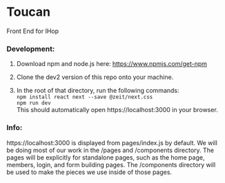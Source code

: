 # Toucan
Front End for IHop


### Development:
1. Download npm and node.js here: 
https://www.npmjs.com/get-npm

2. Clone the dev2 version of this repo onto your machine.

3. In the root of that directory, run the following commands:<br/>
`npm install react next --save @zeit/next.css`<br/>
`npm run dev`<br/>
This should automatically open https://localhost:3000 in your browser. 

### Info:
https://localhost:3000 is displayed from pages/index.js by default. We will be doing most of our work in the /pages and /components directory. The pages will be explicitly for standalone pages, such as the home page, members, login, and form building pages. The /components directory will be used to make the pieces we use inside of those pages.
